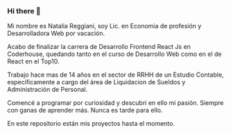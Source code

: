 ### Hi there 👋

Mi nombre es Natalia Reggiani, soy Lic. en Economia de profesión y Desarrolladora Web por vacación. 

Acabo de finalizar la carrera de Desarrollo Frontend React Js en Coderhouse, quedando tanto en el curso de Desarrollo Web como en el de React en el Top10.

Trabajo hace mas de 14 años en el sector de RRHH de un Estudio Contable, especificamente a cargo del área de Liquidacion de Sueldos y Administración de Personal.

Comencé a programar por curiosidad y descubrí en ello mi pasión. Siempre con ganas de aprender más. Nunca es tarde para ello.

En este repositorio están mis proyectos hasta el momento. 


